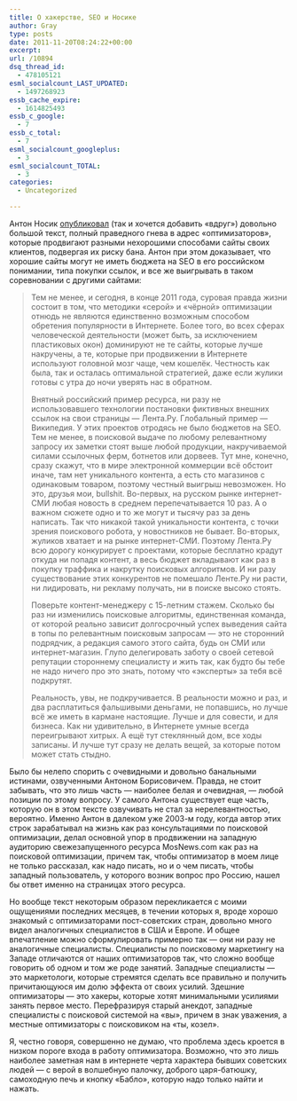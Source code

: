 ```yaml
---
title: О хакерстве, SEO и Носике
author: Gray
type: posts
date: 2011-11-20T08:24:22+00:00
excerpt:
url: /10894
dsq_thread_id:
  - 478105121
esml_socialcount_LAST_UPDATED:
  - 1497268923
essb_cache_expire:
  - 1614825493
essb_c_google:
  - 7
essb_c_total:
  - 7
esml_socialcount_googleplus:
  - 3
esml_socialcount_TOTAL:
  - 3
categories:
  - Uncategorized

---
```








Антон Носик [опубликовал][1] (так и хочется добавить &#171;вдруг&#187;) довольно большой текст, полный праведного гнева в адрес &#171;оптимизаторов&#187;, которые продвигают разными нехорошими способами сайты своих клиентов, подвергая их риску бана. Антон при этом доказывает, что хорошие сайты могут не иметь бюджета на SEO в его российском понимании, типа покупки ссылок, и все же выигрывать в таком соревновании с другими сайтами:

> Тем не менее, и сегодня, в конце 2011 года, суровая правда жизни состоит в том, что методики «серой» и «чёрной» оптимизации отнюдь не являются единственно возможным способом обретения популярности в Интернете. Более того, во всех сферах человеческой деятельности (может быть, за исключением пластиковых окон) доминируют не те сайты, которые лучше накручены, а те, которые при продвижении в Интернете используют головной мозг чаще, чем кошелёк. Честность как была, так и осталась оптимальной стратегией, даже если жулики готовы с утра до ночи уверять нас в обратном.
> 
> Внятный российский пример ресурса, ни разу не использовавшего технологии постановки фиктивных внешних ссылок на свои страницы — Лента.Ру. Глобальный пример — Википедия. У этих проектов отродясь не было бюджетов на SEO. Тем не менее, в поисковой выдаче по любому релевантному запросу их заметки стоят выше любой продукции, накручиваемой силами ссылочных ферм, ботнетов или дорвеев. Тут мне, конечно, сразу скажут, что в мире электронной коммерции всё обстоит иначе, там нет уникального контента, а есть сто магазинов с одинаковым товаром, поэтому честный выигрыш невозможен. Но это, друзья мои, bullshit. Во-первых, на русском рынке интернет-СМИ любая новость в среднем перепечатывается 10 раз. А о важном сюжете одно и то же могут и тысячу раз за день написать. Так что никакой такой уникальности контента, с точки зрения поискового робота, у новостников не бывает. Во-вторых, жуликов хватает и на рынке интернет-СМИ. Поэтому Лента.Ру всю дорогу конкурирует с проектами, которые бесплатно крадут откуда ни попадя контент, а весь бюджет вкладывают как раз в покупку траффика и накрутку поисковых алгоритмов. И ни разу существование этих конкурентов не помешало Ленте.Ру ни расти, ни лидировать, ни рекламу получать, ни в поиске высоко стоять.
> 
> Поверьте контент-менеджеру с 15-летним стажем. Сколько бы раз ни изменились поисковые алгоритмы, единственная команда, от которой реально зависит долгосрочный успех выведения сайта в топы по релевантным поисковым запросам — это не сторонний подрядчик, а редакция самого этого сайта, будь он СМИ или интернет-магазин. Глупо делегировать заботу о своей сетевой репутации стороннему специалисту и жить так, как будто бы тебе не надо ничего про это знать, потому что «эксперты» за тебя всё подкрутят.
> 
> Реальность, увы, не подкручивается. В реальности можно и раз, и два расплатиться фальшивыми деньгами, не попавшись, но лучше всё же иметь в кармане настоящие. Лучше и для совести, и для бизнеса. Как ни удивительно, в Интернете умные всегда переигрывают хитрых. А ещё тут стеклянный дом, все ходы записаны. И лучше тут сразу не делать вещей, за которые потом может стать стыдно.

Было бы нелепо спорить с очевидными и довольно банальными истинами, озвученными Антоном Борисовичем. Правда, не стоит забывать, что это лишь часть — наиболее белая и очевидная, — любой позиции по этому вопросу. У самого Антона существует еще часть, которую он в этом тексте озвучивать не стал за нерелевантностью, вероятно. Именно Антон в далеком уже 2003-м году, когда автор этих строк зарабатывал на жизнь как раз консультациями по поисковой оптимизации, делал основной упор в продвижении на западную аудиторию свежезапущенного ресурса MosNews.com как раз на поисковой оптимизации, причем так, чтобы оптимизатор в моем лице не только рассказал, как надо писать, но и о чем писать, чтобы западный пользователь, у которого возник вопрос про Россию, нашел бы ответ именно на страницах этого ресурса.

Но вообще текст некоторым образом перекликается с моими ощущениями последних месяцев, в течении которых я, вроде хорошо знакомый с оптимизаторами пост-советских стран, довольно много видел аналогичных специалистов в США и Европе. И общее впечатление можно сформулировать примерно так — они ни разу не аналогичные специалисты. Специалисты по поисковому маркетингу на Западе отличаются от наших оптимизаторов так, что сложно вообще говорить об одном и том же роде занятий. Западные специалисты — это маркетологи, которые стремятся сделать все правильно и получить причитающуюся им долю эффекта от своих усилий. Здешние оптимизаторы — это хакеры, которые хотят минимальными усилиями занять первое место. Перефразируя старый анекдот, западные специалисты с поисковой системой на &#171;вы&#187;, причем в знак уважения, а местные оптимизаторы с поисковиком на &#171;ты, козел&#187;.

Я, честно говоря, совершенно не думаю, что проблема здесь кроется в низком пороге входа в работу оптимизатора. Возможно, что это лишь наиболее заметная нам в интернете черта характера бывших советских людей — с верой в волшебную палочку, доброго царя-батюшку, самоходную печь и кнопку &#171;Бабло&#187;, которую надо только найти и нажать.

 [1]: http://dolboeb.livejournal.com/2234825.html